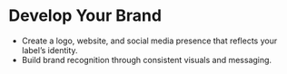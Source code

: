 # Develop Your Brand

- Create a logo, website, and social media presence that reflects your label’s identity.
- Build brand recognition through consistent visuals and messaging.

